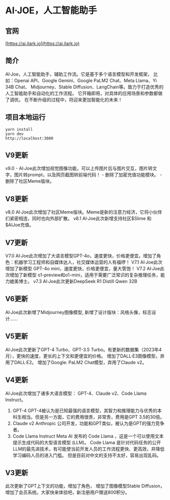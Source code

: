 # AI·JOE，人工智能助手

## 官网
[https://ai.ilark.io](https://ai.ilark.io)

## 简介
AI·Joe，人工智能助手，辅助工作流。它是基于多个语言模型和开发框架， 比如：Openai API、Google Gemini、Google PaLM2 Chat、Meta Llama、Yi 34B Chat、 Midjourney、Stable Diffusion、LangChain等。致力于打造优秀的人工智能助手和自动化的工作流程。 它开箱即用，对具体的应用场景和参数都做了调优。 在不断升级的过程中，将迎来更加智能化的未来！


## 项目本地运行
```
yarn install
yarn dev
http://localhost:3000
```


## V9更新
v9.0  - AI·Joe此次增加视觉图像功能，可以上传图片后与图片交互，图片转文字，图片转prompt，以及网页截图转前端代码！
      - 删除了加密充值功能模块。
      - 删除了社区Meme版块。

## V8更新
v8.0 AI·Joe此次增加了社区Meme版块。Meme是新的注意力经济，它将小伙伴们紧密相连，同时也向外部扩散。
v8.1 AI·Joe此次新增支持社区$Slime 和 $AIJoe充值。

## V7更新
V7.0 AI·Joe此次增加了大语言模型GPT-4o，速度更快，价格更便宜。增加了角色：机器学习工程师和自媒体达人，社交媒体运营的人有福啰！
V7.1 AI·Joe此次增加了新模型 GPT-4o mini，速度更快，价格更便宜，量大管饱！
V7.2 AI·Joe此次增加了新模型 o1-preview和o1-mini，适用于需要广泛常识的复杂推理任务，能力媲美博士。
v7.3 AI·Joe此次更新DeepSeek R1 Distill Qwen 32B
 
## V6更新
AI·Joe此次新增了Midjourney图像模型, 新增了设计版块：风格头像，标志设计......

## V5更新
AI·Joe此次更新了GPT-4 Turbo、GPT-3.5 Turbo。有更新的数据集（2023年4月），更快的速度，更长的上下文和更便宜的价格。
增加了DALL·E3图像模型，弃用了DALL·E2。
增加了Google: PaLM2 Chat模型，弃用了Claude v2。

## V4更新
AI·Joe此次增加了诸多大语言模型： GPT-4、Claude v2、Code Llama Instruct。
1. GPT-4
GPT-4被认为是已知最强的语言模型，其智力和推理能力与优秀的本科生相当。但是另一方面，它的费用很贵，非常贵，费用是GPT 3.5的30倍。
2. Claude v2
Anthropic 公司开发，功能和GPT类似，被认为是GPT的强力竞争者。
3. Code Llama Instruct
Meta AI 发布的 Code Llama ，这是一个可以使用文本提示生成代码的大型语言模型 (LLM)。 Code Llama 是针对代码任务的公开LLM的最先进技术，有可能使当前开发人员的工作流程更快、更高效，并降低学习编码人员的进入门槛。 但是目前对中文的支持不太好，容易出现乱码。

## V3更新
此次更新了GPT上下文的功能，增加了角色， 增加了图像模型Stable Diffusion， 增加了会员系统。大家快来体验吧，新注册用户赠送800积分。
